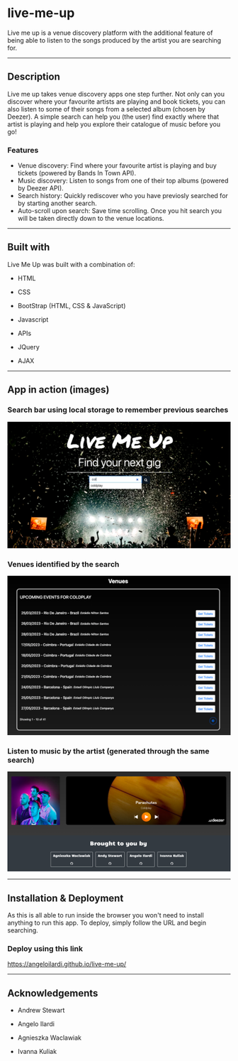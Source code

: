 # live-me-up
Live me up is a venue discovery platform with the additional feature of being able to listen to the songs produced by the artist you are searching for.

***

## Description
Live me up takes venue discovery apps one step further. Not only can you discover where your favourite artists are playing and book tickets, you can also listen to some of their songs from a selected album (chosen by Deezer). A simple search can help you (the user) find exactly where that artist is playing and help you explore their catalogue of music before you go!

### Features

* Venue discovery: Find where your favourite artist is playing and buy tickets (powered by Bands In Town API).
* Music discovery: Listen to songs from one of their top albums (powered by Deezer API).
* Search history: Quickly rediscover who you have previosly searched for by starting another search.
* Auto-scroll upon search: Save time scrolling. Once you hit search you will be taken directly down to the venue locations.

***

## Built with
Live Me Up was built with a combination of: 

* HTML

* CSS

* BootStrap (HTML, CSS & JavaScript)

* Javascript

* APIs

* JQuery

* AJAX

***

## App in action (images)

### Search bar using local storage to remember previous searches

![Search bar using local storage to remember previous searches](./assets/Images/Screenshot%202023-02-08%20at%2019.27.33.png "Searching for artist")

### Venues identified by the search

![Venues identified by the search](./assets/Images/Screenshot%202023-02-08%20at%2019.27.50.png "Looking at venues")

### Listen to music by the artist (generated through the same search)

![Listen to music by the artist ](./assets/Images/Screenshot%202023-02-09%20at%2018.16.45.png "Listen to music")
***

## Installation & Deployment
As this is all able to run inside the browser you won't need to install anything to run this app.
To deploy, simply follow the URL and begin searching.

### Deploy using this link

https://angeloilardi.github.io/live-me-up/

***

## Acknowledgements

* Andrew Stewart

* Angelo Ilardi

* Agnieszka Waclawiak

* Ivanna Kuliak



